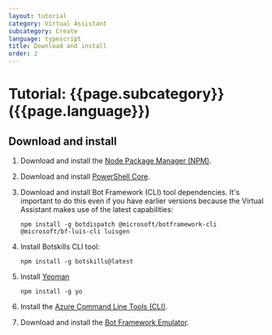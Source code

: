 ```yaml
---
layout: tutorial
category: Virtual Assistant
subcategory: Create
language: typescript
title: Download and install
order: 2
---
```


# Tutorial: {{page.subcategory}} ({{page.language}})

## Download and install

1. Download and install the [Node Package Manager (NPM)](https://nodejs.org/en/).
1. Download and install [PowerShell Core](https://docs.microsoft.com/en-us/powershell/scripting/install/installing-powershell?view=powershell-6).
1. Download and install Bot Framework (CLI) tool dependencies. It's important to do this even if you have earlier versions because the Virtual Assistant makes use of the latest capabilities: 

   ```shell
   npm install -g botdispatch @microsoft/botframework-cli @microsoft/bf-luis-cli luisgen
   ```

1. Install Botskills CLI tool:
   
   ```
   npm install -g botskills@latest
   ```

1. Install [Yeoman](http://yeoman.io)

   ```shell
   npm install -g yo
   ```

1. Install the [Azure Command Line Tools (CLI)](https://docs.microsoft.com/en-us/cli/azure/install-azure-cli-windows?view=azure-cli-latest).
1. Download and install the [Bot Framework Emulator](https://aka.ms/botframework-emulator).